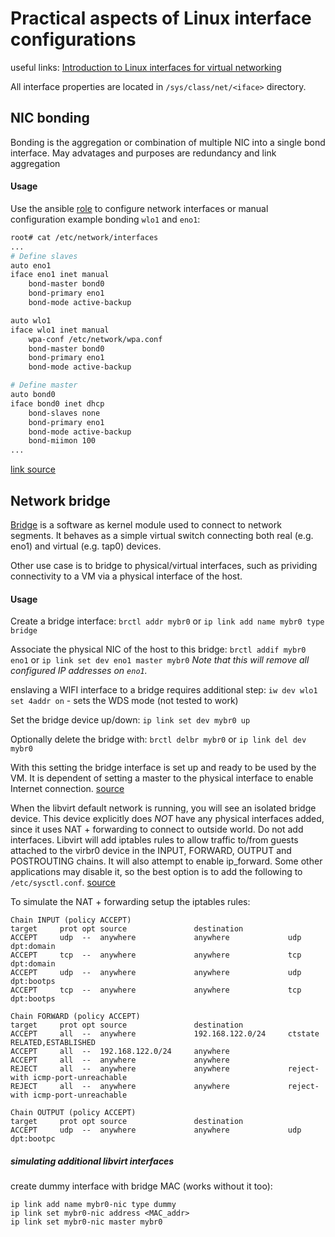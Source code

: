 # Practical aspects of Linux interface configurations

useful links:
[Introduction to Linux interfaces for virtual networking](https://developers.redhat.com/blog/2018/10/22/introduction-to-linux-interfaces-for-virtual-networking/)

All interface properties are located in `/sys/class/net/<iface>` directory.

## NIC bonding

Bonding is the aggregation or combination of multiple NIC into a single bond interface. May advatages and purposes are redundancy and link aggregation

#### Usage

Use the ansible [role](https://github.com/tomas321/ansible-config-interfaces.git) to configure network interfaces or manual configuration example bonding `wlo1` and `eno1`:
```bash
root# cat /etc/network/interfaces
...
# Define slaves
auto eno1
iface eno1 inet manual
    bond-master bond0
    bond-primary eno1
    bond-mode active-backup

auto wlo1
iface wlo1 inet manual
    wpa-conf /etc/network/wpa.conf
    bond-master bond0
    bond-primary eno1
    bond-mode active-backup

# Define master
auto bond0
iface bond0 inet dhcp
    bond-slaves none
    bond-primary eno1
    bond-mode active-backup
    bond-miimon 100
...
```

[link source](https://www.interserver.net/tips/kb/network-bonding-types-network-bonding/)

## Network bridge

[Bridge](https://wiki.archlinux.org/index.php/Network_bridge) is a software as kernel module used to connect to network segments. It behaves as a simple virtual switch connecting both real (e.g. eno1) and virtual (e.g. tap0) devices.

Other use case is to bridge to physical/virtual interfaces, such as prividing connectivity to a VM via a physical interface of the host.

#### Usage

Create a bridge interface:
`brctl addr mybr0` or `ip link add name mybr0 type bridge`

Associate the physical NIC of the host to this bridge:
`brctl addif mybr0 eno1` or `ip link set dev eno1 master mybr0`
*Note that this will remove all configured IP addresses on `eno1`.*

enslaving a WIFI interface to a bridge requires additional step:
`iw dev wlo1 set 4addr on` - sets the WDS mode (not tested to work)

Set the bridge device up/down:
`ip link set dev mybr0 up`

Optionally delete the bridge with:
`brctl delbr mybr0` or `ip link del dev mybr0`

With this setting the bridge interface is set up and ready to be used by the VM. It is dependent of setting a master to the physical interface to enable Internet connection. [source](https://cloudbuilder.in/blogs/2013/12/02/linux-bridge-virtual-networking/)

When the libvirt default network is running, you will see an isolated bridge device. This device explicitly does *NOT* have any physical interfaces added, since it uses NAT + forwarding to connect to outside world. Do not add interfaces. Libvirt will add iptables rules to allow traffic to/from guests attached to the virbr0 device in the INPUT, FORWARD, OUTPUT and POSTROUTING chains. It will also attempt to enable ip\_forward. Some other applications may disable it, so the best option is to add the following to `/etc/sysctl.conf`. [source](https://wiki.libvirt.org/page/Networking)

To simulate the NAT + forwarding setup the iptables rules:
```
Chain INPUT (policy ACCEPT)
target     prot opt source               destination
ACCEPT     udp  --  anywhere             anywhere             udp dpt:domain
ACCEPT     tcp  --  anywhere             anywhere             tcp dpt:domain
ACCEPT     udp  --  anywhere             anywhere             udp dpt:bootps
ACCEPT     tcp  --  anywhere             anywhere             tcp dpt:bootps

Chain FORWARD (policy ACCEPT)
target     prot opt source               destination
ACCEPT     all  --  anywhere             192.168.122.0/24     ctstate RELATED,ESTABLISHED
ACCEPT     all  --  192.168.122.0/24     anywhere
ACCEPT     all  --  anywhere             anywhere
REJECT     all  --  anywhere             anywhere             reject-with icmp-port-unreachable
REJECT     all  --  anywhere             anywhere             reject-with icmp-port-unreachable

Chain OUTPUT (policy ACCEPT)
target     prot opt source               destination
ACCEPT     udp  --  anywhere             anywhere             udp dpt:bootpc
```

##### simulating additional libvirt interfaces

create dummy interface with bridge MAC (works without it too):
```
ip link add name mybr0-nic type dummy
ip link set mybr0-nic address <MAC_addr>
ip link set mybr0-nic master mybr0
```
